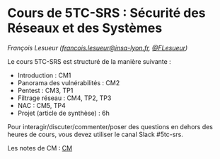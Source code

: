 # Cours de 5TC-SRS : Sécurité des Réseaux et des Systèmes

_François Lesueur ([francois.lesueur@insa-lyon.fr](mailto:francois.lesueur@insa-lyon.fr), [@FLesueur](https://twitter.com/FLesueur))_

<!-- Structure du cours 4TC-CSC
==========================
-->


Le cours 5TC-SRS est structuré de la manière suivante :

* Introduction : CM1
* Panorama des vulnérabilités : CM2
* Pentest : CM3, TP1
* Filtrage réseau : CM4, TP2, TP3
* NAC : CM5, TP4
* Projet (article de synthèse) : 6h

Pour interagir/discuter/commenter/poser des questions en dehors des heures de cours, vous devez utiliser le canal Slack #5tc-srs.

Les notes de CM : [CM](cours.md)

<!-- Les TP : [TP2 (OpenSSL)](tp2-openssl.md) 

La page Moodle [TC](https://moodle.insa-lyon.fr/course/view.php?id=4647) / [TCA](https://moodle.insa-lyon.fr/course/view.php?id=4694)

Les [annales](https://github.com/flesueur/csc/tree/master/annales)  -->

